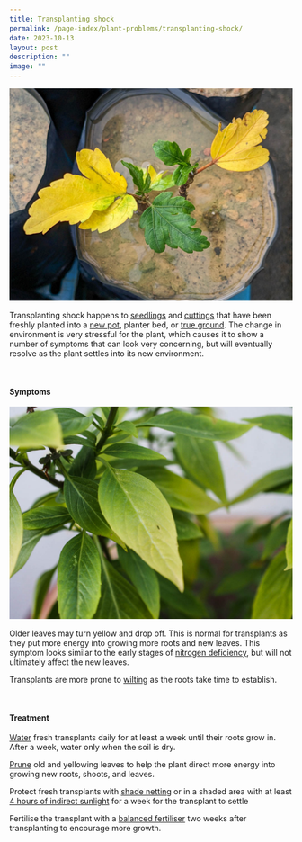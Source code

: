 ```yaml
---
title: Transplanting shock
permalink: /page-index/plant-problems/transplanting-shock/
date: 2023-10-13
layout: post
description: ""
image: ""
---
```

<section>
	<img title="A freshly transplanted rooted cutting in transplanting shock. Photo by Jacqueline Chua." src="/images/Plant%20problems/transplantingshock_jacquelinechua.jpg">
<p>Transplanting shock happens to <a href="/page-index/horticulture-techniques/propagating-by-seed/">seedlings</a> and <a href="/page-index/horticulture-techniques/propagating-by-cuttings/">cuttings</a> that have been freshly planted into a <a href="/page-index/horticulture-techniques/planting-in-containers/">new pot</a>, planter bed, or <a href="/page-index/horticulture-techniques/true-ground/">true ground</a>. The change in environment is very stressful for the plant, which causes it to show a number of symptoms that can look very concerning, but will eventually resolve as the plant settles into its new environment.</p>
<br>
</section>
<section>
	<h4>Symptoms</h4>
	<img title="A basil cutting leaves start to turn yellow due to transplanting shock. Photo by Jacqueline Chua." src="/images/Plant%20problems/Overwatering_JacChua.jpg">
	<p>Older leaves may turn yellow and drop off. This is normal for transplants as they put more energy into growing more roots and new leaves. This symptom looks similar to the early stages of <a href="/page-index/plant-problems/nutrient-deficiencies/">nitrogen deficiency</a>, but will not ultimately affect the new leaves.</p>
	<p>Transplants are more prone to <a href="/page-index/plant-problems/wilting/">wilting</a> as the roots take time to establish.</p>
	<br>
</section>

<section>
	<h4>Treatment</h4>
	<p><a href="/page-index/horticulture-techniques/watering/">Water</a> fresh transplants daily for at least a week until their roots grow in. After a week, water only when the soil is dry.</p>
	<p><a href="/page-index/horticulture-techniques/pruning/">Prune</a> old and yellowing leaves to help the plant direct more energy into growing new roots, shoots, and leaves.</p>
	<p>Protect fresh transplants with <a href="/page-index/hardscapes/netting/">shade netting</a> or in a shaded area with at least <a href="/page-index/horticulture-techniques/gauging-light/">4 hours of indirect sunlight</a> for a week for the transplant to settle</p>
	<p>Fertilise the transplant with a <a href="/page-index/horticulture-techniques/fertilising/">balanced fertiliser</a> two weeks after transplanting to encourage more growth.</p>
</section>